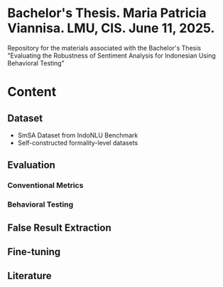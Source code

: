# Bachelor's Thesis. Maria Patricia Viannisa. LMU, CIS. June 11, 2025.
Repository for the materials associated with the Bachelor's Thesis "Evaluating the Robustness of Sentiment Analysis for Indonesian Using Behavioral Testing"

# Content

## Dataset
- SmSA Dataset from IndoNLU Benchmark
- Self-constructed formality-level datasets

## Evaluation

### Conventional Metrics

### Behavioral Testing

## False Result Extraction

## Fine-tuning

## Literature
